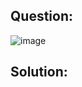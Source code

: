 ## Question:

![image](https://github.com/Nifalnasar/Portswigger-Labs/assets/141356053/e3d0d699-deae-430c-b028-884e78ed19b6)

## Solution:

